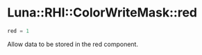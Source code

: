 # Luna::RHI::ColorWriteMask::red

```c++
red = 1
```

Allow data to be stored in the red component. 

